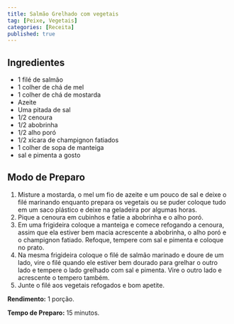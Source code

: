 ```yaml
---
title: Salmão Grelhado com vegetais
tag: [Peixe, Vegetais]
categories: [Receita]
published: true
---
```


## Ingredientes

- 1 filé de salmão
- 1 colher de chá de mel
- 1 colher de chá de mostarda
- Azeite
- Uma pitada de sal
- 1/2 cenoura
- 1/2 abobrinha
- 1/2 alho poró
- 1/2 xícara de champignon fatiados
- 1 colher de sopa de manteiga
- sal e pimenta a gosto

## Modo de Preparo

1. Misture a mostarda, o mel um fio de azeite e um pouco de sal e deixe o filé marinando enquanto prepara os vegetais ou se puder coloque tudo em um saco plástico e deixe na geladeira por algumas horas.
1. Pique a cenoura em cubinhos e fatie a abobrinha e o alho poró.
1. Em uma frigideira coloque a manteiga e comece refogando a cenoura, assim que ela estiver bem macia acrescente a abobrinha, o alho poró e o champignon fatiado. Refoque, tempere com sal e pimenta e coloque no prato.
1.  Na mesma frigideira coloque o filé de salmão marinado e doure de um lado, vire o filé quando ele estiver bem dourado para grelhar o outro lado e tempere o lado grelhado com sal e pimenta. Vire o outro lado e acrescente o tempero também.
3. Junte o filé aos vegetais refogados e bom apetite.

**Rendimento:** 1 porção.

**Tempo de Preparo:** 15 minutos.
